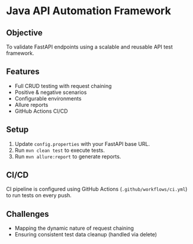 # Java API Automation Framework

## Objective
To validate FastAPI endpoints using a scalable and reusable API test framework.

## Features
- Full CRUD testing with request chaining
- Positive & negative scenarios
- Configurable environments
- Allure reports
- GitHub Actions CI/CD

## Setup

1. Update `config.properties` with your FastAPI base URL.
2. Run `mvn clean test` to execute tests.
3. Run `mvn allure:report` to generate reports.

## CI/CD

CI pipeline is configured using GitHub Actions (`.github/workflows/ci.yml`) to run tests on every push.

## Challenges

- Mapping the dynamic nature of request chaining
- Ensuring consistent test data cleanup (handled via delete)
